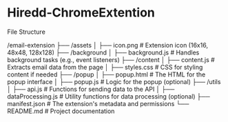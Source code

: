 # Hiredd-ChromeExtention

File Structure

/email-extension
├── /assets
│   ├── icon.png              # Extension icon (16x16, 48x48, 128x128)
├── /background
│   ├── background.js         # Handles background tasks (e.g., event listeners)
├── /content
│   ├── content.js            # Extracts email data from the page
│   ├── styles.css            # CSS for styling content if needed
├── /popup
│   ├── popup.html            # The HTML for the popup interface
│   ├── popup.js              # Logic for the popup (optional)
├── /utils
│   ├── api.js                # Functions for sending data to the API
│   ├── dataProcessing.js     # Utility functions for data processing (optional)
├── manifest.json             # The extension's metadata and permissions
└── README.md                 # Project documentation
